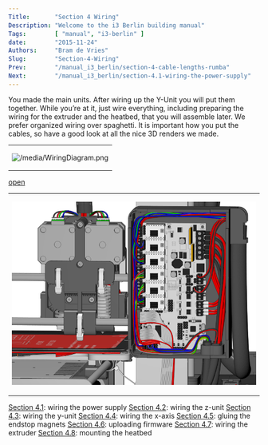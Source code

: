 ```yaml
---
Title:       "Section 4 Wiring"
Description: "Welcome to the i3 Berlin building manual"
Tags:        [ "manual", "i3-berlin" ]
date:        "2015-11-24"
Authors:     "Bram de Vries"
Slug:        "Section-4-Wiring"
Prev:        "/manual_i3_berlin/section-4-cable-lengths-rumba"
Next:        "/manual_i3_berlin/section-4.1-wiring-the-power-supply"
---
```



You made the main units. After wiring up the Y-Unit you will put them together. While you’re at it, just wire everything, including preparing the wiring for the extruder and the heatbed, that you will assemble later. We prefer organized wiring over spaghetti. It is important how you put the cables, so have a good look at all the nice 3D renders we made.

<table>
<colgroup>
<col width="100%" />
</colgroup>
<tbody>
<tr class="odd">
<td align="left"><p><img src="/media/WiringDiagram.png" alt="/media/WiringDiagram.png" /></p></td>
</tr>
</tbody>
</table>

[open](file:/media/WiringDiagram.svg)

<table>
<colgroup>
<col width="100%" />
</colgroup>
<tbody>
<tr class="odd">
<td align="left"><p><img src="/media/Section_4_0047.png" alt="/media/Section_4_0047.png" /></p></td>
</tr>
</tbody>
</table>

[Section 4.1](/manual_i3_berlin/section-4.1-wiring-the-power-supply): wiring the power supply
 [Section 4.2](/manual_i3_berlin/section-4.2-wiring-the-z-unit): wiring the z-unit
 [Section 4.3](/manual_i3_berlin/section-4.3-wiring-the-y-unit): wiring the y-unit
 [Section 4.4](/manual_i3_berlin/section-4.4-wiring-the-x-axis): wiring the x-axis
 [Section 4.5](/manual_i3_berlin/section-4.5-gluing-the-endstop-magnets): gluing the endstop magnets
 [Section 4.6](/manual_i3_berlin/section-4.6-uploading-firmware): uploading firmware
 [Section 4.7](/manual_i3_berlin/section-4.7-wiring-the-extruder): wiring the extruder
 [Section 4.8](/manual_i3_berlin/section-4.8-mounting-the-heatbed): mounting the heatbed

